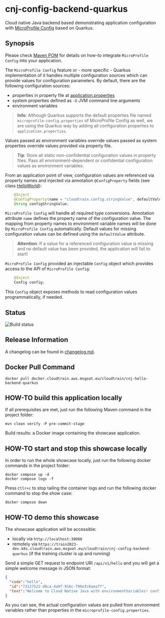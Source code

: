 # cnj-config-backend-quarkus

Cloud native Java backend based demonstrating application configuration
with [MicroProfile Config](https://microprofile.io/specifications/microprofile-config/)
based on Quarkus.

## Synopsis

Please check [Maven POM](pom.xml) for details on how-to integrate `MicroProfile Config`
into your application.

The `MicroProfile Config` feature or - more specific - Quarkus implementation of it 
handles multiple configuration sources which
can provide values for configuration parameters. By default, there are the
following configuration sources:
* properties in property file at [application.properties](src/main/resources/application.properties)
* system properties defined as `-D` JVM command line arguments
* environment variables

> __Info__: Although Quarkus supports the default properties file named `microprofile-config.properties` 
> of MicroProfile Config as well, we are using the Quarkus way by adding all configuration properties 
> to `application.properties`.

Values passed as environment variables override values passed as system properties
override values provided via property file.

> __Tip__: Store all static non-confidential configuration values in property files.
> Pass all environment-dependent or confidential configuration values as environment variables.

From an application point of view, configuration values are referenced via
property names and injected via annotation `@ConfigProperty` fields
(see class [HelloWorld](src/main/java/group/msg/at/cloud/cloudtrain/core/boundary/HelloWorld.java)):

```java
    @Inject
    @ConfigProperty(name = "cloudtrain.config.stringValue", defaultValue = "???cloudtrain.config.stringValue???")
    String configStringValue;
```

`MicroProfile Config` will handle all required type conversions.
Annotation attribute `name` defines the property name of the configuration value.
The mapping from property names to environment variable names will be done by `MicroProfile Config`
automatically.
Default values for missing configuration values can be defined using the `defaultValue` attribute.

> __Attention__: If a value for a referenced configuration value is missing and no
> default value has been provided, the application will fail to start!

`MicroProfile Config` provided an injectable `Config` object which provides access
to the API of `MicroProfile Config`:

```java
    @Inject
    Config config;
```

This `Config` object exposes methods to read configuration values programmatically, if needed.

## Status

![Build status](ttps://codebuild.eu-west-1.amazonaws.com/badges?uuid=eyJlbmNyeXB0ZWREYXRhIjoidURBcHVMS3hEYmZRVlRqN20yUGVCeGlYZk5Fc2tGaEIya0lQRFE0SXdOZCtKQklGODVkTnE4dlBMOVNaWnI3ZGM0VlVhNndUVTk0eUZqT0xzdTdXY2Z3PSIsIml2UGFyYW1ldGVyU3BlYyI6ImpvT0ZFVk1ZSWNnb2VSOXAiLCJtYXRlcmlhbFNldFNlcmlhbCI6MX0%3D&branch=main)

## Release Information

A changelog can be found in [changelog.md](changelog.md).

## Docker Pull Command

`docker pull docker.cloudtrain.aws.msgoat.eu/cloudtrain/cnj-hello-backend-quarkus`

## HOW-TO build this application locally

If all prerequisites are met, just run the following Maven command in the project folder:

```shell 
mvn clean verify -P pre-commit-stage
```

Build results: a Docker image containing the showcase application.

## HOW-TO start and stop this showcase locally

In order to run the whole showcase locally, just run the following docker commands in the project folder:

```shell 
docker compose up -d
docker compose logs -f 
```

Press `Ctlr+c` to stop tailing the container logs and run the following docker command to stop the show case:

```shell 
docker compose down
```

## HOW-TO demo this showcase

The showcase application will be accessible:
* locally via `http://localhost:38080`
* remotely via `https://train2023-dev.k8s.cloudtrain.aws.msgoat.eu/cloudtrain/cnj-config-backend-quarkus` (if the training cluster is up and running)

Send a simple GET request to endpoint URI `/api/v1/hello` and you will get a simple welcome message in JSON format:

```json
{ 
  "code":"hello",
  "id":"73127522-d6ca-4a9f-916c-790e3c8aea77",
  "text":"Welcome to Cloud Native Java with environmentVariables! configNumericValue : 456"
}
```

As you can see, the actual configuration values are pulled from environment variables rather than properties in the `microprofile-config.properties`.
